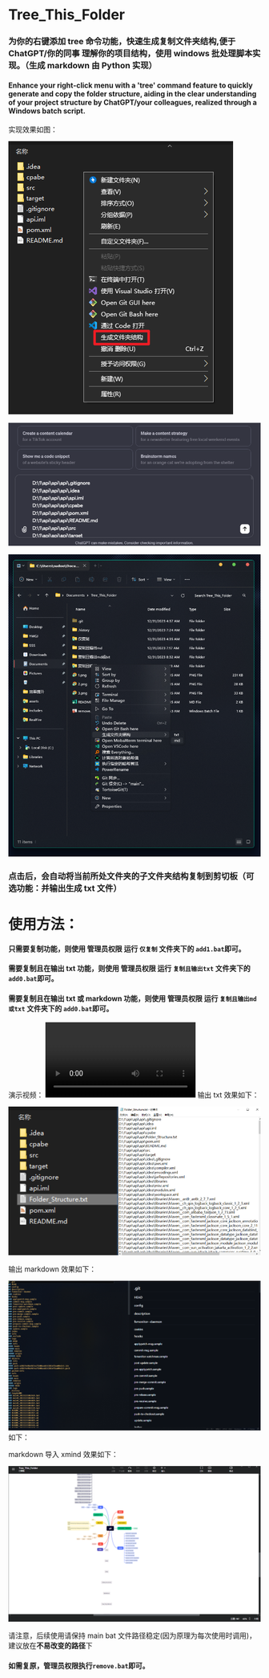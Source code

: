 # Tree_This_Folder

### 为你的右键添加 tree 命令功能，快速生成复制文件夹结构,便于 ChatGPT/你的同事 理解你的项目结构，使用 windows 批处理脚本实现。（生成 markdown 由 Python 实现）

#### Enhance your right-click menu with a 'tree' command feature to quickly generate and copy the folder structure, aiding in the clear understanding of your project structure by ChatGPT/your colleagues, realized through a Windows batch script.

实现效果如图：

![image-20231230193757699](2.png)

![image-20231230195131168](3.png)

![复制且输出md或txt](%E5%A4%8D%E5%88%B6%E4%B8%94%E8%BE%93%E5%87%BAmd%E6%88%96txt.png)

### 点击后，会自动将当前所处文件夹的子文件夹结构复制到剪切板（可选功能：并输出生成 txt 文件）

# 使用方法：

#### 只需要复制功能，则使用 **管理员权限** 运行 `仅复制` 文件夹下的 `add1.bat`即可。

#### 需要复制且在输出 txt 功能，则使用 **管理员权限** 运行 `复制且输出txt` 文件夹下的 `add0.bat`即可。

#### 需要复制且在输出 txt 或 markdown 功能，则使用 **管理员权限** 运行 `复制且输出md或txt` 文件夹下的 `add0.bat`即可。

演示视频：
<video src="%E5%A4%8D%E5%88%B6%E4%B8%94%E8%BE%93%E5%87%BAmd%E6%88%96txt.mp4" controls title="Title"></video>
输出 txt 效果如下：

![Snipaste_2023-12-30_19-57-56](1.png)

输出 markdown 效果如下：

![输出 markdown 效果](%E8%BE%93%E5%87%BAmarkdown%E6%95%88%E6%9E%9C.png)如下：

markdown 导入 xmind 效果如下：

![markdown 导入 xmind 效果](md%E5%AF%BC%E5%85%A5xmind%E6%95%88%E6%9E%9C.png)

请注意，后续使用请保持 main bat 文件路径稳定(因为原理为每次使用时调用)，建议放在**不易改变的路径**下

#### **如需复原，管理员权限执行`remove.bat`即可。**
